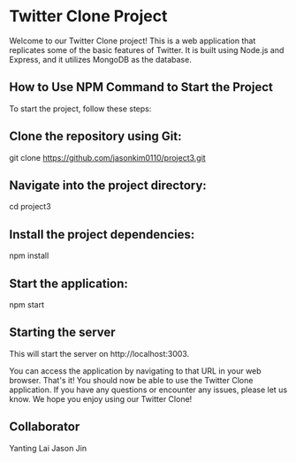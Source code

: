 # Twitter Clone Project
Welcome to our Twitter Clone project! This is a web application that replicates some of the basic features of Twitter. It is built using Node.js and Express, and it utilizes MongoDB as the database.

## How to Use NPM Command to Start the Project
To start the project, follow these steps:

## Clone the repository using Git:
git clone https://github.com/jasonkim0110/project3.git

## Navigate into the project directory:
cd project3

## Install the project dependencies:
npm install

## Start the application:
npm start

## Starting the server
This will start the server on http://localhost:3003. 

You can access the application by navigating to that URL in your web browser.
That's it! You should now be able to use the Twitter Clone application. 
If you have any questions or encounter any issues, please let us know. We hope you enjoy using our Twitter Clone!

## Collaborator
Yanting Lai
Jason Jin

